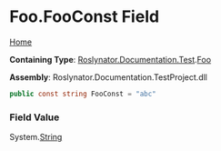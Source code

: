 <a name="_top"></a>

# Foo\.FooConst Field

[Home](../../../../../README.md#_top)

**Containing Type**: [Roslynator.Documentation.Test](../../README.md#_top)\.[Foo](../README.md#_top)

**Assembly**: Roslynator\.Documentation\.TestProject\.dll

```csharp
public const string FooConst = "abc"
```

### Field Value

System\.[String](https://docs.microsoft.com/en-us/dotnet/api/system.string)